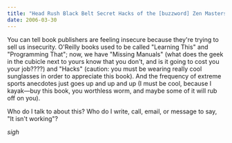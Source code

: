 ```yaml
---
title: "Head Rush Black Belt Secret Hacks of the [buzzword] Zen Masters!"
date: 2006-03-30
---
```

You can tell book publishers are feeling insecure because they're trying to sell us insecurity.  O'Reilly books used to be called "Learning This" and "Programming That"; now, we have "Missing Manuals" (what does the geek in the cubicle next to yours know that you don't, and is it going to cost you your job????) and "Hacks" (caution: you must be wearing really cool sunglasses in order to appreciate this book).  And the frequency of extreme sports anecdotes just goes up and up and up (I must be cool, because I kayak—buy this book, you worthless worm, and maybe some of it will rub off on you).

Who do I talk to about this?  Who do I write, call, email, or message to say, "It isn't working"?

*sigh*
